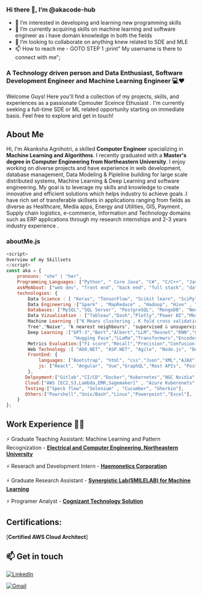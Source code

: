 ### Hi there 👋, I’m @akacode-hub
- 👀 I’m interested in developing and learning new programming skills 
- 🌱 I’m currently acquiring skills on machine learning and software engineer as i have domain knowledge in both the fields 
- 💞️ I’m looking to collaborate on anything knew related to SDE and MLE 
- 📫 How to reach me - GOTO STEP 1 ;print" My username is there to connect with me";

<!---
akacode-hub/akacode-hub is a ✨ special ✨ repository because its `README.md` (this file) appears on your GitHub profile.
You can click the Preview link to take a look at your changes.
--->

<!-- section - intro -->  
### A Technology driven person and Data Enthusiast, Software Development Engineer and Machine Learning Engineer 💻❤️
Welcome Guys! Here you'll find a collection of my projects, skills, and experiences as a passionate Cpmouter Sceince Ethusiast . I'm currently seeking a full-time SDE or ML related opportunity starting on immediate basis. Feel free to explore and get in touch!

## About Me
Hi, I'm Akanksha Agnihotri, a skilled **Computer Engineer** specializing in **Machine Learning and Algorithms**. I recently graduated with a **Master's degree in Computer Engineering from Northeastern University**. I enjoy working on diverse projects and have experience in web development, database management, Data Modeling & Pipleline building for large scale distributed systems, Machine Learning & Deep Learning and software engineering. My goal is to leverage my skills and knowledge to create innovative and efficient solutions which helps industry to achieve goals .I have rich set of transferable skillsets  in applications ranging from fields as diverse as Healthcare, Media apps, Energy and Utilities, GIS, Payment , Supply chain logistics, e-commerce,  Information and Technology domains such as ERP applications through my research internships and 2-3 years industry experience .

### aboutMe.js

```javascript
<script>
Overview of my Skillsets 
</script>
const aka = {
    pronouns: "she" | "her",
    Programming_Languages: ["Python", " Core Java", "C#", "C/C++", "Javascript"],
    askMeAbout: ["web dev", "front end", "back end", "full stack", "data analytics", "data engineering", "machine learning"," artificial intelligence"],
    technologies: {
        Data Science : [ "Keras", "TensorFlow", "Scikit learn", "SciPy", "Seaborn", "SonarQube analytics", "Pytorch", "NumPy", "CUDA","Matplotlib"]
        Data Engineering :["Spark" , "MapReduce" , "Hadoop", "Hive" , "Pig" , "Pyspark" , "SparkSQL" ,"MLops","ETL SSIS"]
        Databases: ["MySQL","SQL Server", "PostgreSQL", "MongoDB", "Neo4.js/Cypher","Employee Data Warehouse"],
        Data Vizualisation : ["Tableau","Dash","Plotly","Power BI","Mkdocs","Pandas Profiling"],
        Machine Learning :["K Means clustering , K fold cross validation , "Regressions","MLP","Random Forest","XGBOOST","Desicion Trees","SVM", "Gradient Boosting 
        Tree","Naive", "k nearest neighbours", "supervised & unsupervised learning" , "reinforcement learning" ,"Semi-supervised learning","Clustering and classification"],
        Deep Learning :["GPT-3","Bert","Albert","LLM","Resnet","RNN","CNN","DNN","Generative AI"," NTKL corpus","Tokenization","Matrix Factorization","LSTM","Open AI",
                         "Hugging Face","LLaMa","Transformwrs","Encoders, Decoders"],
        Metrics Evaluation:["F1 score","Recall","Precision","Confusion Metrics","MAP","Blue score","Bert score","True Positive","False Positive"],
        Web Technology :[ "ADO.NET", "ASP.NET", "Agile", "Node.js", "Devops", "Model View Controller(MVC)","SpringBoot"],
        FrontEnd: {
            languages: ["Bootstrap", "html", "css","Json","XML","AJAX","Angularjs"],
            js: ["React", "Angular", "Vue","GraphQL","Rest APIs", "PostMan API"]
        },
       Delpoyment:["Gitlab","CI/CD","Docker","Kubernetes","NGC Nvidia", "JIRA", "Confluence", "Atlassian"],
       Cloud:["AWS [EC2,S3,Lambda,EMR,Sagemaker]" , "Azure Kuberenets", "Heroku"],
       Testing:["Speck flow", "Selenium" , "Cucumber", "Gherkin"],
       Others:["Powrshell","Unix/Bash","Linux","Powerpoint","Excel"],
    }
};
```
## Work Experience 👩‍💼
⚡️ Graduate Teaching Assistant: Machine Learning and Pattern Recognization - [**Electrical and Computer Engineering, Northeastern University**](https://ece.northeastern.edu/)

⚡️ Reserach and Development Intern - [**Haemonetics Corporation**](https://www.haemonetics.com/)

⚡️ Graduate Research Assistant - [**Synergistic Lab(SMILELAB) for Machine Learning**](https://web.northeastern.edu/smilelab/)

⚡️ Programer Analyst - [**Cognizant Technology Solution**](https://www.cognizant.com/us/en)

## Certifications:

[**Certified AWS Cloud Architect**]


## 📫 Get in touch

<a href="https://www.linkedin.com/in/akankshaanupamagnihotri/"><img alt="LinkedIn" src="https://img.shields.io/badge/linkedin%20-%230077B5.svg?&style=flat&logo=linkedin&logoColor=white"/></a> &nbsp;

<a href="mailto:akanksha.agni18@gmail.com"><img alt="Gmail" src="https://img.shields.io/badge/Gmail-D14836?style=flat&logo=gmail&logoColor=white" /></a> &nbsp;

